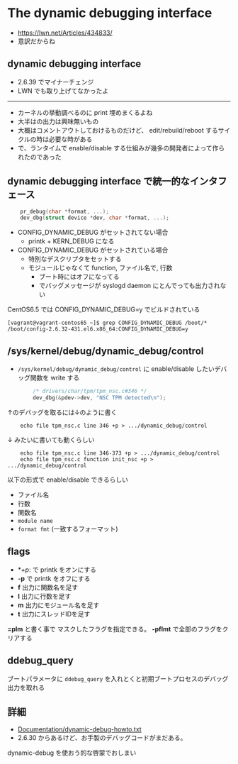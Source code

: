 # The dynamic debugging interface

 * https://lwn.net/Articles/434833/
 * 意訳だからね

## dynamic debugging interface

 * 2.6.39 でマイナーチェンジ
 * LWN でも取り上げてなかったよ

----

 * カーネルの挙動調べるのに print 埋めまくるよね
 * 大半はの出力は興味無いもの
 * 大概はコメントアウトしておけるものだけど、 edit/rebuild/reboot するサイクルの時は必要な時がある
 * で、ランタイムで enable/disable する仕組みが幾多の開発者によって作られたのであった

## dynamic debugging interface で統一的なインタフェース

```c
    pr_debug(char *format, ...);
    dev_dbg(struct device *dev, char *format, ...);
```

 * CONFIG_DYNAMIC_DEBUG がセットされてない場合
   * printk + KERN_DEBUG になる
 * CONFIG_DYNAMIC_DEBUG がセットされている場合
   * 特別なデスクリプタをセットする
   * モジュールじゃなくて function, ファイル名で, 行数
     * ブート時にはオフになってる
     * でバッグメッセージが syslogd daemon にとんでっても出力されない

CentOS6.5 では CONFIG_DYNAMIC_DEBUG=y でビルドされている     

```     
[vagrant@vagrant-centos65 ~]$ grep CONFIG_DYNAMIC_DEBUG /boot/*
/boot/config-2.6.32-431.el6.x86_64:CONFIG_DYNAMIC_DEBUG=y
```     

## /sys/kernel/debug/dynamic_debug/control
 
 * `/sys/kernel/debug/dynamic_debug/control` に enable/disable したいデバッグ関数を write する

```c
        /* drivers/char/tpm/tpm_nsc.c#346 */
        dev_dbg(&pdev->dev, "NSC TPM detected\n");
```

↑のデバッグを取るには↓のように書く


```
    echo file tpm_nsc.c line 346 +p > .../dynamic_debug/control
```    

↓ みたいに書いても動くらしい

```
    echo file tpm_nsc.c line 346-373 +p > .../dynamic_debug/control
    echo file tpm_nsc.c function init_nsc +p > .../dynamic_debug/control
```

以下の形式で enable/disable できるらしい

 * ファイル名
 * 行数
 * 関数名
 * `module name`
 * `format fmt` (一致するフォーマット)

## flags

 * **+p*: で printk をオンにする
 * **-p** で printk をオフにする
 * **f** 出力に関数名を足す
 * **l** 出力に行数を足す
 * **m** 出力にモジュール名を足す
 * **t** 出力にスレッドIDを足す

**=plm** と書く事で マスクしたフラグを指定できる。 **-pflmt** で全部のフラグをクリアする

## ddebug_query

ブートパラメータに `ddebug_query` を入れとくと初期ブートプロセスのデバッグ出力を取れる

## 詳細

 * [Documentation/dynamic-debug-howto.txt](https://lwn.net/Articles/434856/)
 * 2.6.30 からあるけど、お手製のデバッグコードがまだある。

 dynamic-debug を使おう的な啓蒙でおしまい